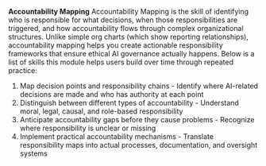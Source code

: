 **Accountability Mapping**
Accountability Mapping is the skill of identifying who is responsible for what decisions, when those responsibilities are triggered, and how accountability flows through complex organizational structures. Unlike simple org charts (which show reporting relationships), accountability mapping helps you create actionable responsibility frameworks that ensure ethical AI governance actually happens. Below is a list of skills this module helps users build over time through repeated practice:
1. Map decision points and responsibility chains - Identify where AI-related decisions are made and who has authority at each point
2. Distinguish between different types of accountability - Understand moral, legal, causal, and role-based responsibility
3. Anticipate accountability gaps before they cause problems - Recognize where responsibility is unclear or missing
4. Implement practical accountability mechanisms - Translate responsibility maps into actual processes, documentation, and oversight systems
